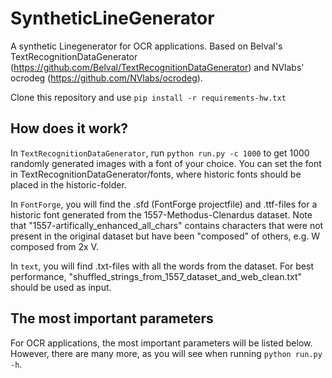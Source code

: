 # SyntheticLineGenerator 

A synthetic Linegenerator for OCR applications. Based on Belval's TextRecognitionDataGenerator (https://github.com/Belval/TextRecognitionDataGenerator) and NVlabs' ocrodeg (https://github.com/NVlabs/ocrodeg).

Clone this repository and use `pip install -r requirements-hw.txt` 

## How does it work?
In `TextRecognitionDataGenerator`, run `python run.py -c 1000` to get 1000 randomly generated images with a font of your choice. You can set the font in TextRecognitionDataGenerator/fonts, where historic fonts should be placed in the historic-folder. 

In `FontForge`, you will find the .sfd (FontForge projectfile) and .ttf-files for a historic font generated from the 1557-Methodus-Clenardus dataset. Note that "1557-artifically_enhanced_all_chars" contains characters that were not present in the original dataset but have been "composed" of others, e.g. W composed from 2x V. 

In `text`, you will find .txt-files with all the words from the dataset. For best performance, "shuffled_strings_from_1557_dataset_and_web_clean.txt" should be used as input.



## The most important parameters 
For OCR applications, the most important parameters will be listed below. However, there are many more, as you will see when running `python run.py -h`.

